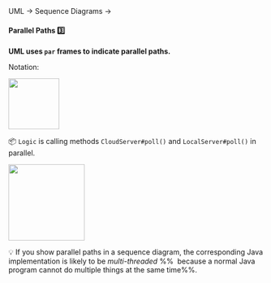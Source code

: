 <link rel="stylesheet" href="{{baseUrl}}/css/textbook.css">

<div class="website-content">

<div id="path">UML → Sequence Diagrams →</div>

<div id="title">

#### Parallel Paths :three:

</div>

<div id="body">

**UML uses `par` frames to indicate parallel paths.**

Notation:

<img src="{{baseUrl}}/uml/sequenceDiagrams/parallelPaths/images/notation.png" height="100" />
<p/>

<tip-box>

:package: `Logic` is calling methods `CloudServer#poll()` and `LocalServer#poll()` in parallel.

<img src="{{baseUrl}}/uml/sequenceDiagrams/parallelPaths/images/logicServerData.png" height="150" />
<p/>

<tip-box> 

:bulb: If you show parallel paths in a sequence diagram, the corresponding Java implementation is likely to be _multi-threaded_ %%&nbsp; because a normal Java program cannot do multiple things at the same time%%.

</tip-box>

</tip-box>

</div>

<div id="extras">
</div>

</div>
